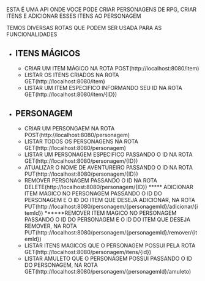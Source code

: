 ESTA É UMA API ONDE VOCE PODE CRIAR PERSONAGENS DE RPG, CRIAR ITENS E ADICIONAR ESSES ITENS AO PERSONAGEM 

TEMOS DIVERSAS ROTAS QUE PODEM SER USADA PARA AS FUNCIONALIDADES 

 - ITENS MÁGICOS
   - 
   - CRIAR UM ITEM MÁGICO NA ROTA POST(http://localhost:8080/item)
   - LISTAR OS ITENS CRIADOS NA ROTA GET(http://localhost:8080/item)
   - LISTAR UM ITEM ESPECIFICO INFORMANDO SEU ID NA ROTA GET(http://localhost:8080/item/{ID})

- PERSONAGEM 
  - 
  - CRIAR UM PERSONGAEM NA ROTA POST(http://localhost:8080/personagem)
  - LISTAR TODOS OS PERSONAGENS NA ROTA GET(http://localhost:8080/personagem)
  - LISTAR UM PERSONAGEM ESPECIFICO PASSANDO O ID NA ROTA GET(http://localhost:8080/personagem/{ID})
  - ATUALIZAR O NOME DE AVENTUREIRO PASSANDO O ID NA ROTA PUT(http://localhost:8080/personagem/{ID})
  - REMOVER PERSONAGEM PASSANDO O ID NA ROTA DELETE(http://localhost:8080/personagem/{ID})
***** ADICIONAR ITEM MAGICO NO PERSONAGEM PASSANDO O ID DO PERSONAGEM E O ID DO ITEM QUE DESEJA ADICIONAR, NA ROTA PUT(http://localhost:8080/personagem/{personagemId}/adicionar/{itemId})
  ******REMOVER ITEM MAGICO NO PERSONAGEM PASSANDO O ID DO PERSONAGEM E O ID DO ITEM QUE DESEJA REMOVER, NA ROTA PUT(http://localhost:8080/personagem/{personagemId}/remover/{itemId})
  - LISTAR ITENS MAGICOS QUE O PERSONAGEM POSSUI PELA ROTA GET(http://localhost:8080/personagem/itens/{id})
  - LISTAR AMULETO QUE O PERSONAGEM POSSUI PASSANDO O ID DO PERSONAGEM, NA ROTA GET(http://localhost:8080/personagem/{personagemId}/amuleto)